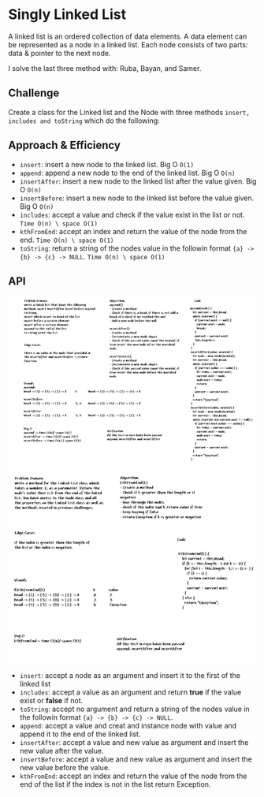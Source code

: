 # Singly Linked List

A linked list is an ordered collection of data elements. A data element can be represented as a node in a linked list. Each node consists of two parts: data & pointer to the next node.

I solve the last three method with: Ruba, Bayan, and Samer.

## Challenge

Create a class for the Linked list and the Node with three methods `insert, includes and toString` which do the following:

## Approach & Efficiency

- `insert`: insert a new node to the linked list. Big O `O(1)`
- `append`: append a new node to the end of the linked list. Big O `O(n)`
- `insertAfter`: insert a new node to the linked list after the value given. Big O `O(n)`
- `insertBefore`: insert a new node to the linked list before the value given. Big O `O(n)`
- `includes`: accept a value and check if the value exist in the list or not. `Time O(n) \ space O(1)`
- `kthFromEnd`: accept an index and return the value of the node from the end. `Time O(n) \ space O(1)`
- `toString`: return a string of the nodes value in the followin format `{a} -> {b} -> {c} -> NULL`. `Time O(n) \ space O(1)`

## API

![white-board](../../assets/linked-list-whiteboard.png)
![kthfromEnd](../../assets/whiteboard-kth.png)

- `insert`: accept a node as an argument and insert it to the first of the linked list
- `includes`: accept a value as an argument and return **true** if the value exist or **false** if not.
- `toString`: accept no argument and return a string of the nodes value in the followin format `{a} -> {b} -> {c} -> NULL`.
- `append`: accept a value and creat and instance node with value and append it to the end of the linked list.
- `insertAfter`: accept a value and new value as argument and insert the new value after the value.
- `insertBefore`: accept a value and new value as argument and insert the new value before the value.
- `kthFromEnd`: accept an index and return the value of the node from the end of the list if the index is not in the list return Exception.

